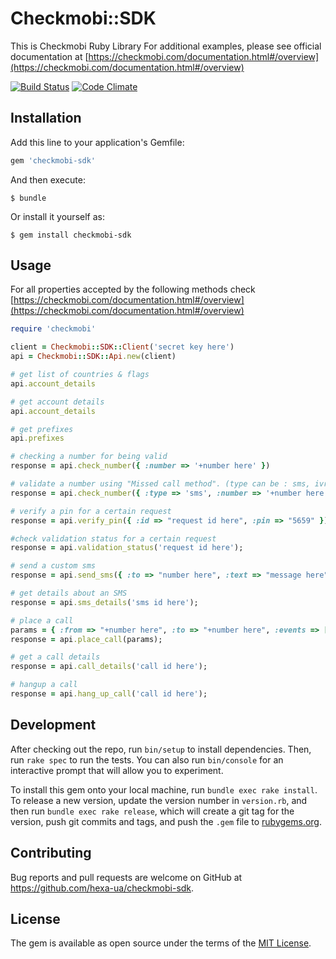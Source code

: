 # Checkmobi::SDK

This is Checkmobi Ruby Library
For additional examples, please see official documentation at [https://checkmobi.com/documentation.html#/overview](https://checkmobi.com/documentation.html#/overview) 

[![Build Status](https://travis-ci.org/HEXA-UA/checkmobi-sdk.svg?branch=master)](https://travis-ci.org/HEXA-UA/checkmobi-sdk)
[![Code Climate](https://codeclimate.com/github/HEXA-UA/checkmobi-sdk/badges/gpa.svg)](https://codeclimate.com/github/HEXA-UA/checkmobi-sdk)

## Installation

Add this line to your application's Gemfile:

```ruby
gem 'checkmobi-sdk'
```

And then execute:

    $ bundle

Or install it yourself as:

    $ gem install checkmobi-sdk

## Usage

For all properties accepted by the following methods check [https://checkmobi.com/documentation.html#/overview](https://checkmobi.com/documentation.html#/overview)

```ruby
require 'checkmobi'

client = Checkmobi::SDK::Client('secret key here')
api = Checkmobi::SDK::Api.new(client)

# get list of countries & flags
api.account_details

# get account details
api.account_details

# get prefixes
api.prefixes

# checking a number for being valid
response = api.check_number({ :number => '+number here' })

# validate a number using "Missed call method". (type can be : sms, ivr, cli, reverse_cli)
response = api.check_number({ :type => 'sms', :number => '+number here' })

# verify a pin for a certain request
response = api.verify_pin({ :id => "request id here", :pin => "5659" })

#check validation status for a certain request
response = api.validation_status('request id here');

# send a custom sms
response = api.send_sms({ :to => "number here", :text => "message here" });

# get details about an SMS
response = api.sms_details('sms id here');

# place a call
params = { :from => "+number here", :to => "+number here", :events => [{ :action => "speak", :text => "Hello world", :loop => 2, :language => "en-US" }] };
response = api.place_call(params);

# get a call details
response = api.call_details('call id here');

# hangup a call
response = api.hang_up_call('call id here');

```

## Development

After checking out the repo, run `bin/setup` to install dependencies. Then, run `rake spec` to run the tests. You can also run `bin/console` for an interactive prompt that will allow you to experiment.

To install this gem onto your local machine, run `bundle exec rake install`. To release a new version, update the version number in `version.rb`, and then run `bundle exec rake release`, which will create a git tag for the version, push git commits and tags, and push the `.gem` file to [rubygems.org](https://rubygems.org).

## Contributing

Bug reports and pull requests are welcome on GitHub at https://github.com/hexa-ua/checkmobi-sdk.

## License

The gem is available as open source under the terms of the [MIT License](http://opensource.org/licenses/MIT).

